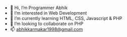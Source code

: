 - 👋 Hi, I’m Programmer Abhik
- 👀 I’m interested in Web Development 
- 🌱 I’m currently learning HTML, CSS, Javascript & PHP
- 💞️ I’m looking to collaborate on PHP
- 📫 abhikkarmakar1998@gmail.com 

<!---
abhikkarmakar1998/abhikkarmakar1998 is a ✨ special ✨ repository because its `README.md` (this file) appears on your GitHub profile.
You can click the Preview link to take a look at your changes.
--->
